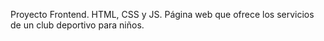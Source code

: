 Proyecto Frontend. HTML, CSS y JS. Página web que ofrece los servicios de un club deportivo para niños.
